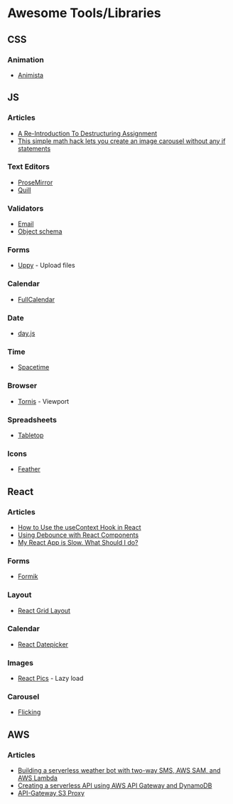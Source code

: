 # Awesome Tools/Libraries

## CSS

### Animation 

- [Animista](https://animista.net)

## JS

### Articles

- [A Re-Introduction To Destructuring Assignment](https://www.smashingmagazine.com/2019/09/reintroduction-destructuring-assignment/)
- [This simple math hack lets you create an image carousel without any if statements](https://dev.to/ranewallin/this-simple-math-hack-lets-you-create-an-image-carousel-without-any-if-statements-5chj)

### Text Editors

- [ProseMirror](http://prosemirror.net)
- [Quill](https://quilljs.com)

### Validators

- [Email](https://github.com/manishsaraan/email-validator)
- [Object schema](https://github.com/jquense/yup)

### Forms

- [Uppy](https://uppy.io) - Upload files

### Calendar
- [FullCalendar](https://fullcalendar.io)

### Date

- [day.js](https://github.com/iamkun/dayjs)

### Time

- [Spacetime](https://github.com/spencermountain/spacetime)

### Browser

- [Tornis](https://github.com/robb0wen/tornis) - Viewport

### Spreadsheets

- [Tabletop](https://github.com/jsoma/tabletop)

### Icons

- [Feather](https://github.com/feathericons/feather)

## React

### Articles

- [How to Use the useContext Hook in React](https://upmostly.com/tutorials/how-to-use-the-usecontext-hook-in-react)
- [Using Debounce with React Components](https://medium.com/@gabrielmickey28/using-debounce-with-react-components-f988c28f52c1)
- [My React App is Slow. What Should I do?](https://medium.com/in-the-weeds/my-react-app-is-slow-what-should-i-do-e1fd020e69ec)

### Forms

- [Formik](https://github.com/jaredpalmer/formik)

### Layout

- [React Grid Layout](https://github.com/STRML/react-grid-layout)

### Calendar

- [React Datepicker](https://reactdatepicker.com)

### Images

- [React Pics](https://github.com/medipass/react-pics) - Lazy load

### Carousel

- [Flicking](https://github.com/naver/egjs-flicking)

## AWS

### Articles

- [Building a serverless weather bot with two-way SMS, AWS SAM, and AWS Lambda](https://aws.amazon.com/blogs/compute/building-a-serverless-weather-bot-with-two-way-sms-aws-sam-and-aws-lambda/)
- [Creating a serverless API using AWS API Gateway and DynamoDB](https://sanderknape.com/2017/10/creating-a-serverless-api-using-aws-api-gateway-and-dynamodb/)
- [API-Gateway S3 Proxy](https://medium.com/@JCDubs/api-gateway-s3-proxy-a72e398b4d03)
